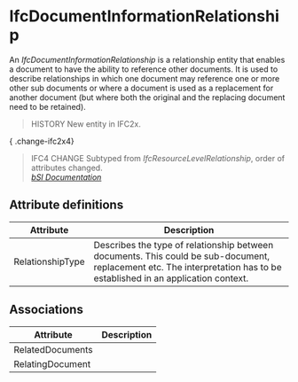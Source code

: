 IfcDocumentInformationRelationship
==================================
An _IfcDocumentInformationRelationship_ is a relationship entity that enables
a document to have the ability to reference other documents. It is used to
describe relationships in which one document may reference one or more other
sub documents or where a document is used as a replacement for another
document (but where both the original and the replacing document need to be
retained).  
  
> HISTORY  New entity in IFC2x.  
  
{ .change-ifc2x4}  
> IFC4 CHANGE  Subtyped from _IfcResourceLevelRelationship_, order of
> attributes changed.  
[ _bSI
Documentation_](https://standards.buildingsmart.org/IFC/DEV/IFC4_2/FINAL/HTML/schema/ifcexternalreferenceresource/lexical/ifcdocumentinformationrelationship.htm)


Attribute definitions
---------------------
| Attribute        | Description                                                                                                                                                            |
|------------------|------------------------------------------------------------------------------------------------------------------------------------------------------------------------|
| RelationshipType | Describes the type of relationship between documents. This could be sub-document, replacement etc. The interpretation has to be established in an application context. |

Associations
------------
| Attribute        | Description   |
|------------------|---------------|
| RelatedDocuments |               |
| RelatingDocument |               |

